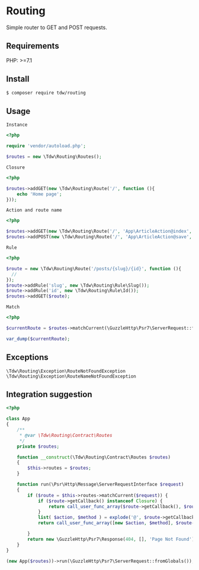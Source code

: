 # Routing

Simple router to GET and POST requests.

## Requirements

PHP: >=7.1

## Install

```bash
$ composer require tdw/routing
```

## Usage

`Instance`
```php
<?php

require 'vendor/autoload.php';

$routes = new \Tdw\Routing\Routes();
```

`Closure`
```php
<?php

$routes->addGET(new \Tdw\Routing\Route('/', function (){
    echo 'Home page';
}));
```

`Action and route name`
```php
<?php

$routes->addGET(new \Tdw\Routing\Route('/', 'App\ArticleAction@index', 'article.index'));
$routes->addPOST(new \Tdw\Routing\Route('/', 'App\ArticleAction@save', 'article.save'));
```

`Rule`
```php
<?php

$route = new \Tdw\Routing\Route('/posts/{slug}/{id}', function (){
  //
});
$route->addRule('slug', new \Tdw\Routing\Rule\Slug());
$route->addRule('id', new \Tdw\Routing\Rule\Id());
$routes->addGET($route);
```

`Match`
```php
<?php

$currentRoute = $routes->matchCurrent(\GuzzleHttp\Psr7\ServerRequest::fromGlobals());

var_dump($currentRoute);
```

## Exceptions

```
\Tdw\Routing\Exception\RouteNotFoundException
\Tdw\Routing\Exception\RouteNameNotFoundException
```

## Integration suggestion

```php
<?php

class App
{
    /**
     * @var \Tdw\Routing\Contract\Routes
     */
    private $routes;

    function __construct(\Tdw\Routing\Contract\Routes $routes)
    {
        $this->routes = $routes;
    }

    function run(\Psr\Http\Message\ServerRequestInterface $request)
    {
        if ($route = $this->routes->matchCurrent($request)) {
            if ($route->getCallback() instanceof Closure) {
                return call_user_func_array($route->getCallback(), $route->getParameters());
            }
            list( $action, $method ) = explode('@', $route->getCallback());
            return call_user_func_array([new $action, $method], $route->getParameters());

        }
        return new \GuzzleHttp\Psr7\Response(404, [], 'Page Not Found');
    }
}

(new App($routes))->run(\GuzzleHttp\Psr7\ServerRequest::fromGlobals());

```
